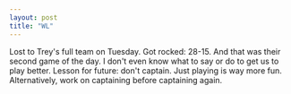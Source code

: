 ```yaml
---
layout: post
title: "WL"
---
```


Lost to Trey's full team on Tuesday. Got rocked: 28-15. And that was their second game of the day. I don&#39;t even know what to say or do to get us to play better. Lesson for future: don&#39;t captain. Just playing is way more fun. Alternatively, work on captaining before captaining again.
